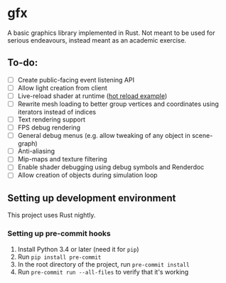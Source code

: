 # gfx
A basic graphics library implemented in Rust. Not meant to be used for serious endeavours, instead meant as an academic exercise.

## To-do:
- [ ] Create public-facing event listening API
- [ ] Allow light creation from client
- [ ] Live-reload shader at runtime ([hot reload example](https://github.com/notify-rs/notify/tree/main/examples/hot_reload_tide))
- [ ] Rewrite mesh loading to better group vertices and coordinates using iterators instead of indices
- [ ] Text rendering support
- [ ] FPS debug rendering
- [ ] General debug menus (e.g. allow tweaking of any object in scene-graph)
- [ ] Anti-aliasing
- [ ] Mip-maps and texture filtering
- [ ] Enable shader debugging using debug symbols and Renderdoc
- [ ] Allow creation of objects during simulation loop

## Setting up development environment

This project uses Rust nightly.

### Setting up pre-commit hooks
1. Install Python 3.4 or later (need it for `pip`)
2. Run `pip install pre-commit`
3. In the root directory of the project, run `pre-commit install`
4. Run `pre-commit run --all-files` to verify that it's working
